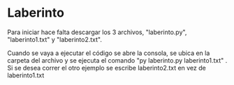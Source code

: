 # Laberinto

Para iniciar hace falta descargar los 3 archivos, "laberinto.py", "laberinto1.txt" y "laberinto2.txt".

Cuando se vaya a ejecutar el código se abre la consola, se ubica en la carpeta del archivo y se ejecuta el comando "py laberinto.py laberinto1.txt" . Si se desea correr el otro ejemplo se escribe laberinto2.txt en vez de laberinto1.txt
